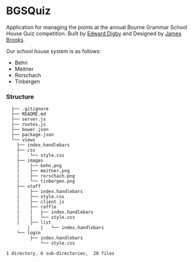 BGSQuiz
=======

Application for managing the points at the annual Bourne Grammar School House Quiz competition. Built by [Edward Digby](http://twitter.com/ejdigby) and Designed by [James Brooks](http://twitter.com/jamesbrks).

Our school house system is as follows:
 - Behn
 - Meitner
 - Rorschach
 - Tinbergen
 
### Structure
```	
  ├── .gitignore
  ├── README.md
  ├── server.js
  ├── routes.js
  ├── bower.json
  ├── package.json
  └── views
	├── index.handlebars
	├── css
	|    └── style.css
	├── images
	|    ├── behn.png	
	|    ├── meitner.png
   	|    ├── rorschach.png
	|    └── tinbergen.png
	├── staff
	|    ├── index.handlebars
	|    ├── style.css
	|    ├── client.js
	|    ├── raffle
	|    |   ├── index.handlebars
	|    |   └── style.css
	|    ├── list
        |    |   └── index.handlebars
	└── login
	     ├── index.handlebars
             └── style.css

1 directory, 6 sub-directories,  20 files
```
